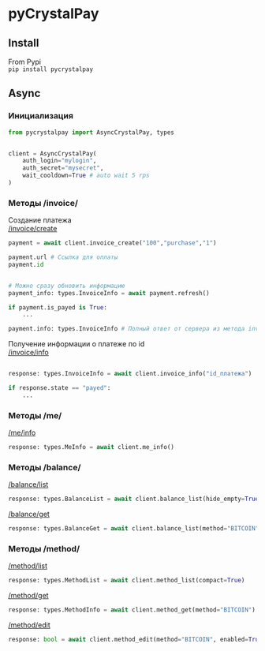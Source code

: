 # pyCrystalPay

## Install

From Pypi\
```pip install pycrystalpay```

## Async 
### Инициализация
```python
from pycrystalpay import AsyncCrystalPay, types


client = AsyncCrystalPay(
    auth_login="mylogin",
    auth_secret="mysecret",
    wait_cooldown=True # auto wait 5 rps
)
```
### Методы /invoice/
Создание платежа\
[/invoice/create](https://docs.crystalpay.io/metody-api/invoice-platezhi/sozdanie-invoisa)
```python
payment = await client.invoice_create("100","purchase","1")

payment.url # Ссылка для оплаты
payment.id


# Можно сразу обновить информацию 
payment_info: types.InvoiceInfo = await payment.refresh()

if payment.is_payed is True:
    ...

payment.info: types.InvoiceInfo # Полный ответ от сервера из метода invoice/info
```
Получение информации о платеже по id\
[/invoice/info](https://docs.crystalpay.io/metody-api/invoice-platezhi/poluchenie-informacii-ob-invoise)
```python

response: types.InvoiceInfo = await client.invoice_info("id_платежа")

if response.state == "payed":
    ...
```


### Методы /me/

[/me/info](https://docs.crystalpay.io/metody-api/me-kassa/poluchenie-informacii-o-kasse)
```python
response: types.MeInfo = await client.me_info()
```

### Методы /balance/
[/balance/list](https://docs.crystalpay.io/metody-api/balance-balansy/poluchenie-spiska-balansov)
```python
response: types.BalanceList = await client.balance_list(hide_empty=True)
```
[/balance/get](https://docs.crystalpay.io/metody-api/balance-balansy/poluchenie-spiska-balansov)
```python
response: types.BalanceGet = await client.balance_list(method="BITCOIN")
```

### Методы /method/
[/method/list](https://docs.crystalpay.io/metody-api/method-metody/poluchenie-spiska-metodov)
```python
response: types.MethodList = await client.method_list(compact=True)
```
[/method/get](https://docs.crystalpay.io/metody-api/method-metody/poluchenie-spiska-metodov)
```python
response: types.MethodInfo = await client.method_get(method="BITCOIN")
```
[/method/edit](https://docs.crystalpay.io/metody-api/method-metody/izmenenie-nastroek-metoda)
```python
response: bool = await client.method_edit(method="BITCOIN", enabled=True, extra_commission_percent=0)
```